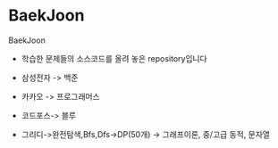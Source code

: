 # BaekJoon
BaekJoon

* 학습한 문제들의 소스코드를 올려 놓은 repository입니다




* 삼성전자 -> 백준
* 카카오 -> 프로그래머스
* 코드포스-> 블루 
* 그리디->완전탐색,Bfs,Dfs->DP(50개) -> 그래프이론, 중/고급 동적, 문자열

